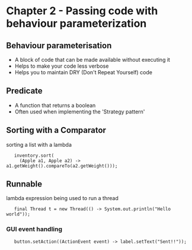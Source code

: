 # Chapter 2 - Passing code with behaviour parameterization

## Behaviour parameterisation

- A block of code that can be made available without executing it
- Helps to make your code less verbose
- Helps you to maintain DRY (Don't Repeat Yourself) code

## Predicate

- A function that returns a boolean
- Often used when implementing the 'Strategy pattern'

## Sorting with a Comparator

sorting a list with a lambda

```
   inventory.sort(
     (Apple a1, Apple a2) -> a1.getWeight().compareTo(a2.getWeight()));
```

## Runnable

lambda expression being used to run a thread

```
   final Thread t = new Thread(() -> System.out.println("Hello world"));
```

### GUI event handling

```
   button.setAction((ActionEvent event) -> label.setText("Sent!!"));
```

